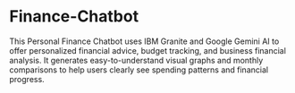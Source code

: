 # Finance-Chatbot
This Personal Finance Chatbot uses IBM Granite and Google Gemini AI to offer personalized financial advice, budget tracking, and business financial analysis. It generates easy-to-understand visual graphs and monthly comparisons to help users clearly see spending patterns and financial progress.
